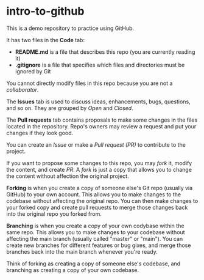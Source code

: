 # intro-to-github
This is a demo repository to practice using GitHub.

It has two files in the **Code** tab:
- **README.md** is a file that describes this repo (you are currently reading it)
- **.gitignore** is a file that specifies which files and directories must be ignored by Git

You cannot directly modify files in this repo because you are not a *collaborator*.

The **Issues** tab is used to discuss ideas, enhancements, bugs, questions, and so on. They are grouped by *Open* and *Closed*.

The **Pull requests** tab contains proposals to make some changes in the files located in the repository. Repo's owners may review a request and put your changes if they look good.

You can create an *Issue* or make a *Pull request (PR)* to contribute to the project.

If you want to propose some changes to this repo, you may *fork* it, modify the content, and create *PR*. A *fork* is just a copy that allows you to change the content without affection the original project.

**Forking** is when you create a copy of someone else's Git repo (usually via GitHub) to your own account. This allows you to make changes to the codebase without affecting the original repo. You can then make changes to your forked copy and create pull requests to merge those changes back into the original repo you forked from.

**Branching** is when you create a copy of your own codybase within the same repo. This allows you to make changes to your codebase without affecting the main branch (usually called "master" or "main"). You can create new branches for different features or bug gixes, and merge those branches back into the main branch whenever you're ready.

Think of forking as creating a copy of someone else's codebase, and branching as creating a copy of your own codebase.
